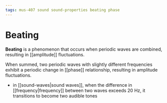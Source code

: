 ```yaml
---
tags: mus-407 sound sound-properties beating phase
---
```


# Beating

**Beating** is a phenomenon that occurs when periodic waves are combined, resulting in [[amplitude]] fluctuations.

When summed, two periodic waves with slightly different frequencies exhibit a periodic change in [[phase]] relationship, resulting in amplitude fluctuations.

- in [[sound-waves|sound waves]], when the difference in [[frequency|frequency]] between two waves exceeds 20 Hz, it transitions to become two audible tones
